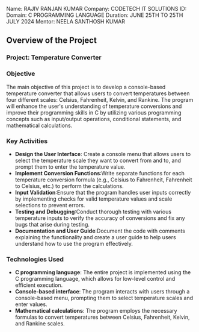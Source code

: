 Name: RAJIV RANJAN KUMAR
Company: CODETECH IT SOLUTIONS
ID:
Domain: C PROGRAMMING LANGUAGE
Duration: JUNE 25TH TO 25TH JULY 2024
Mentor:  NEELA SANTHOSH KUMAR


## Overview of the Project 

### Project: Temperature Converter

### Objective
The main objective of this project is to develop a console-based temperature converter that allows users to convert temperatures between four different scales: Celsius, Fahrenheit, Kelvin, and Rankine. The program will enhance the user's understanding of temperature conversions and improve their programming skills in C by utilizing various programming concepts such as input/output operations, conditional statements, and mathematical calculations.

### Key Activities
- **Design the User Interface**: Create a console menu that allows users to select the temperature scale they want to convert from and to, and prompt them to enter the temperature value.
- **Implement Conversion Functions**:Write separate functions for each temperature conversion formula (e.g., Celsius to Fahrenheit, Fahrenheit to Celsius, etc.) to perform the calculations.
- **Input Validation**:Ensure that the program handles user inputs correctly by implementing checks for valid temperature values and scale selections to prevent errors.
- **Testing and Debugging**:Conduct thorough testing with various temperature inputs to verify the accuracy of conversions and fix any bugs that arise during testing.
- **Documentation and User Guide**:Document the code with comments explaining the functionality and create a user guide to help users understand how to use the program effectively.

### Technologies Used
- **C programming language**: The entire project is implemented using the C programming language, which allows for low-level control and efficient execution.
- **Console-based interface**: The program interacts with users through a console-based menu, prompting them to select temperature scales and enter values.
- **Mathematical calculations**: The program employs the necessary formulas to convert temperatures between Celsius, Fahrenheit, Kelvin, and Rankine scales.
